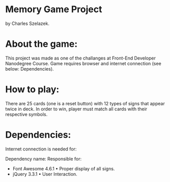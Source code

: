 # Memory Game Project
by Charles Szelazek.

# About the game:

This project was made as one of the challanges at Front-End Developer Nanodegree Course. Game requires browser and internet connection (see below: Dependencies).

# How to play:

There are 25 cards (one is a reset button) with 12 types of signs that appear twice in deck. In order to win, player must match all cards with their respective symbols.

# Dependencies:

Internet connection is needed for:

Dependency name:        Responsible for:

- Font Awesome 4.6.1	  • Proper display of all signs.
- jQuery 3.3.1          • User Interaction.
